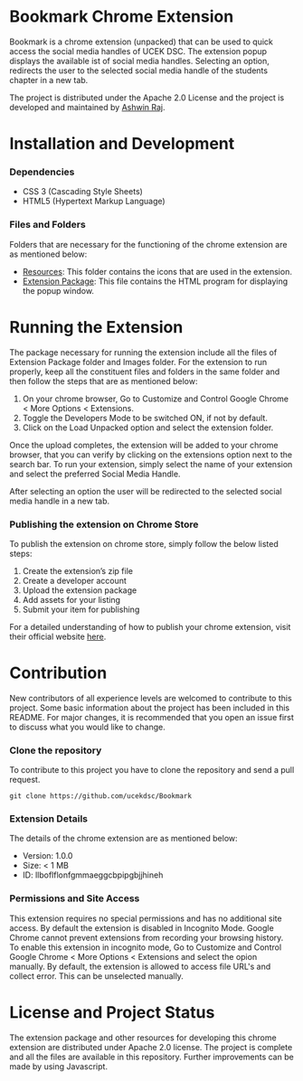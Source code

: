 # Bookmark Chrome Extension
Bookmark is a chrome extension (unpacked) that can be used to quick access the social media handles of UCEK DSC. The extension popup displays the available ist of social media handles. Selecting an option, redirects the user to the selected social media handle of the students chapter in a new tab.

The project is distributed under the Apache 2.0 License and the project is developed and maintained by [Ashwin Raj](https://github.com/ashwinraj-in).

# Installation and Development
### Dependencies
- CSS 3 (Cascading Style Sheets)
- HTML5 (Hypertext Markup Language)

### Files and Folders
Folders that are necessary for the functioning of the chrome extension are as mentioned below:
- [Resources]():
  This folder contains the icons that are used in the extension.
- [Extension Package](https://github.com/ashwinraj-in/Bookmark/tree/main/Extension%20Package):
  This file contains the HTML program for displaying the popup window.
  
# Running the Extension
The package necessary for running the extension include all the files of Extension Package folder and Images folder. For the extension to run properly, keep all the constituent files and folders in the same folder and then follow the steps that are as mentioned below:
  1. On your chrome browser, Go to Customize and Control Google Chrome < More Options < Extensions.
  2. Toggle the Developers Mode to be switched ON, if not by default.
  3. Click on the Load Unpacked option and select the extension folder.
  
Once the upload completes, the extension will be added to your chrome browser, that you can verify by clicking on the extensions option next to the search bar. To run your extension, simply select the name of your extension and select the preferred Social Media Handle. 

After selecting an option the user will be redirected to the selected social media handle in a new tab.

### Publishing the extension on Chrome Store
To publish the extension on chrome store, simply follow the below listed steps:
  1. Create the extension’s zip file
  2. Create a developer account
  3. Upload the extension package
  4. Add assets for your listing
  5. Submit your item for publishing
  
For a detailed understanding of how to publish your chrome extension, visit their official website [here](https://developer.chrome.com/webstore/publish).

# Contribution
New contributors of all experience levels are welcomed to contribute to this project. Some basic information about the project has been included in this README. For major changes, it is recommended that you open an issue first to discuss what you would like to change.

### Clone the repository
To contribute to this project you have to clone the repository and send a pull request.
```
git clone https://github.com/ucekdsc/Bookmark
```
### Extension Details
The details of the chrome extension are as mentioned below:
- Version: 1.0.0
- Size: < 1 MB
- ID: llboflflonfgmmaeggcbpipgbjjhineh

### Permissions and Site Access
This extension requires no special permissions and has no additional site access. By default the extension is disabled in Incognito Mode. Google Chrome cannot prevent extensions from recording your browsing history. To enable this extension in incognito mode, Go to Customize and Control Google Chrome < More Options < Extensions and select the opion manually. By default, the extension is allowed to access file URL's and collect error. This can be unselected manually.

# License and Project Status
The extension package and other resources for developing this chrome extension are distributed under Apache 2.0 license. The project is complete and all the files are available in this repository. Further improvements can be made by using Javascript.
